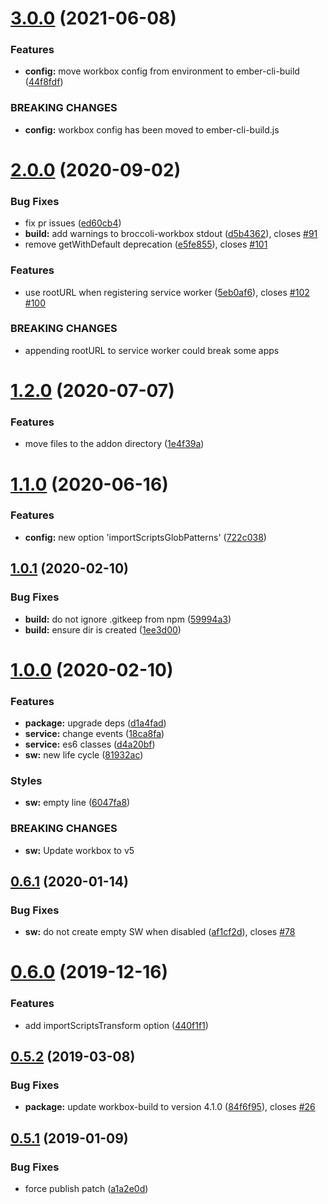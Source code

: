 # [3.0.0](https://github.com/BBVAEngineering/ember-cli-workbox/compare/v2.0.0...v3.0.0) (2021-06-08)

### Features

- **config:** move workbox config from environment to ember-cli-build ([44f8fdf](https://github.com/BBVAEngineering/ember-cli-workbox/commit/44f8fdf433db6fad5e8ef125a017653bf8ca7fc8))

### BREAKING CHANGES

- **config:** workbox config has been moved to ember-cli-build.js

# [2.0.0](https://github.com/BBVAEngineering/ember-cli-workbox/compare/v1.2.0...v2.0.0) (2020-09-02)

### Bug Fixes

- fix pr issues ([ed60cb4](https://github.com/BBVAEngineering/ember-cli-workbox/commit/ed60cb4b9c577c0d62841a63699e84eae8862222))
- **build:** add warnings to broccoli-workbox stdout ([d5b4362](https://github.com/BBVAEngineering/ember-cli-workbox/commit/d5b43625fe576d2fd41985a19a927c24d3e78623)), closes [#91](https://github.com/BBVAEngineering/ember-cli-workbox/issues/91)
- remove getWithDefault deprecation ([e5fe855](https://github.com/BBVAEngineering/ember-cli-workbox/commit/e5fe855a2e647be415522a259b0b78f5c691fd10)), closes [#101](https://github.com/BBVAEngineering/ember-cli-workbox/issues/101)

### Features

- use rootURL when registering service worker ([5eb0af6](https://github.com/BBVAEngineering/ember-cli-workbox/commit/5eb0af60eea03308b623e336231dc97ae84238e0)), closes [#102](https://github.com/BBVAEngineering/ember-cli-workbox/issues/102) [#100](https://github.com/BBVAEngineering/ember-cli-workbox/issues/100)

### BREAKING CHANGES

- appending rootURL to service worker could break some apps

# [1.2.0](https://github.com/BBVAEngineering/ember-cli-workbox/compare/v1.1.0...v1.2.0) (2020-07-07)

### Features

- move files to the addon directory ([1e4f39a](https://github.com/BBVAEngineering/ember-cli-workbox/commit/1e4f39a9310490eb279fb44a9816e257535e5ea1))

# [1.1.0](https://github.com/BBVAEngineering/ember-cli-workbox/compare/v1.0.1...v1.1.0) (2020-06-16)

### Features

- **config:** new option 'importScriptsGlobPatterns' ([722c038](https://github.com/BBVAEngineering/ember-cli-workbox/commit/722c03840fe8bb924ab973ecbe00b9a32c249ef2))

## [1.0.1](https://github.com/BBVAEngineering/ember-cli-workbox/compare/v1.0.0...v1.0.1) (2020-02-10)

### Bug Fixes

- **build:** do not ignore .gitkeep from npm ([59994a3](https://github.com/BBVAEngineering/ember-cli-workbox/commit/59994a3ef879cc7ea752fd25755074b5e065be54))
- **build:** ensure dir is created ([1ee3d00](https://github.com/BBVAEngineering/ember-cli-workbox/commit/1ee3d00b5f9339ccd061be08238a62b0327319ac))

# [1.0.0](https://github.com/BBVAEngineering/ember-cli-workbox/compare/v0.6.1...v1.0.0) (2020-02-10)

### Features

- **package:** upgrade deps ([d1a4fad](https://github.com/BBVAEngineering/ember-cli-workbox/commit/d1a4fad20ff8ae5d6e334cfe7a26061cdc75d9ce))
- **service:** change events ([18ca8fa](https://github.com/BBVAEngineering/ember-cli-workbox/commit/18ca8fa19dee5e4dcc38bb319113ef028a7734aa))
- **service:** es6 classes ([d4a20bf](https://github.com/BBVAEngineering/ember-cli-workbox/commit/d4a20bf8c24fcfe0f4cea7c4c0d4e5db0b5d2535))
- **sw:** new life cycle ([81932ac](https://github.com/BBVAEngineering/ember-cli-workbox/commit/81932acf7954c3711af33606dad131f68cc02f4c))

### Styles

- **sw:** empty line ([6047fa8](https://github.com/BBVAEngineering/ember-cli-workbox/commit/6047fa8f2b0e695b4f6dbdf33a716394050a629e))

### BREAKING CHANGES

- **sw:** Update workbox to v5

## [0.6.1](https://github.com/BBVAEngineering/ember-cli-workbox/compare/v0.6.0...v0.6.1) (2020-01-14)

### Bug Fixes

- **sw:** do not create empty SW when disabled ([af1cf2d](https://github.com/BBVAEngineering/ember-cli-workbox/commit/af1cf2d)), closes [#78](https://github.com/BBVAEngineering/ember-cli-workbox/issues/78)

# [0.6.0](https://github.com/BBVAEngineering/ember-cli-workbox/compare/v0.5.2...v0.6.0) (2019-12-16)

### Features

- add importScriptsTransform option ([440f1f1](https://github.com/BBVAEngineering/ember-cli-workbox/commit/440f1f1))

## [0.5.2](https://github.com/BBVAEngineering/ember-cli-workbox/compare/v0.5.1...v0.5.2) (2019-03-08)

### Bug Fixes

- **package:** update workbox-build to version 4.1.0 ([84f6f95](https://github.com/BBVAEngineering/ember-cli-workbox/commit/84f6f95)), closes [#26](https://github.com/BBVAEngineering/ember-cli-workbox/issues/26)

## [0.5.1](https://github.com/BBVAEngineering/ember-cli-workbox/compare/v0.5.0...v0.5.1) (2019-01-09)

### Bug Fixes

- force publish patch ([a1a2e0d](https://github.com/BBVAEngineering/ember-cli-workbox/commit/a1a2e0d))
